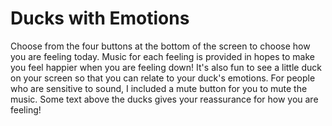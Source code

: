 # Ducks with Emotions
Choose from the four buttons at the bottom of the screen to choose how you are feeling today. Music for each feeling is provided in hopes to make you feel happier when you are feeling down! It's also fun to see a little duck on your screen so that you can relate to your duck's emotions. For people who are sensitive to sound, I included a mute button for you to mute the music. Some text above the ducks gives your reassurance for how you are feeling!
